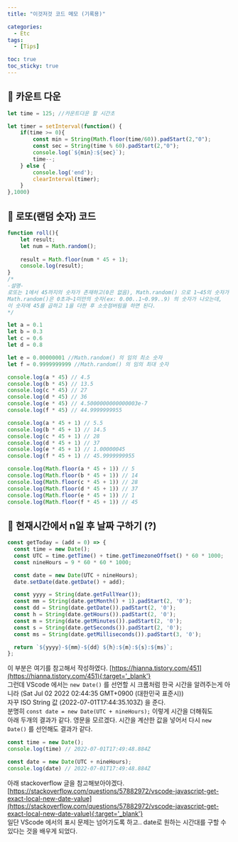 ```yaml
---
title: "이것저것 코드 메모 (기록용)"

categories:
  - Etc
tags:
  - [Tips]

toc: true
toc_sticky: true
---
```



## 📌 카운트 다운

```javascript
let time = 125; //카운트다운 할 시간초

let timer = setInterval(function() {
    if(time >= 0){
        const min = String(Math.floor(time/60)).padStart(2,"0");
        const sec = String(time % 60).padStart(2,"0");
        console.log(`${min}:${sec}`);
        time--;
    } else {
        console.log('end');
        clearInterval(timer);
    }
},1000)
```


## 📌 로또(랜덤 숫자) 코드

```javascript
function roll(){
    let result;
    let num = Math.random();
        
    result = Math.floor(num * 45 + 1);
    console.log(result);
}
/*
-설명-
로또는 1에서 45까지의 숫자가 존재하고(0은 없음), Math.random() 으로 1~45의 숫자가 나오게끔 코드를 작성해야한다.
Math.random()은 0초과~1미만의 숫자(ex: 0.00..1~0.99..9) 의 숫자가 나오는데,
이 숫자에 45를 곱하고 1을 더한 후 소숫점버림을 하면 된다.
*/

let a = 0.1
let b = 0.3
let c = 0.6
let d = 0.8

let e = 0.00000001 //Math.random() 의 임의 최소 숫자
let f = 0.9999999999 //Math.random() 의 임의 최대 숫자

console.log(a * 45) // 4.5
console.log(b * 45) // 13.5
console.log(c * 45) // 27
console.log(d * 45) // 36
console.log(e * 45) // 4.5000000000000003e-7
console.log(f * 45) // 44.9999999955

console.log(a * 45 + 1) // 5.5
console.log(b * 45 + 1) // 14.5
console.log(c * 45 + 1) // 28
console.log(d * 45 + 1) // 37
console.log(e * 45 + 1) // 1.00000045
console.log(f * 45 + 1) // 45.9999999955

console.log(Math.floor(a * 45 + 1)) // 5
console.log(Math.floor(b * 45 + 1)) // 14
console.log(Math.floor(c * 45 + 1)) // 28
console.log(Math.floor(d * 45 + 1)) // 37
console.log(Math.floor(e * 45 + 1)) // 1
console.log(Math.floor(f * 45 + 1)) // 45
```

## 📌 현재시간에서 n일 후 날짜 구하기 (?)

```javascript
const getToday = (add = 0) => {
  const time = new Date();
  const UTC = time.getTime() + time.getTimezoneOffset() * 60 * 1000;
  const nineHours = 9 * 60 * 60 * 1000;

  const date = new Date(UTC + nineHours);
  date.setDate(date.getDate() + add);

  const yyyy = String(date.getFullYear());
  const mm = String(date.getMonth() + 1).padStart(2, '0');
  const dd = String(date.getDate()).padStart(2, '0');
  const h = String(date.getHours()).padStart(2, '0');
  const m = String(date.getMinutes()).padStart(2, '0');
  const s = String(date.getSeconds()).padStart(2, '0');
  const ms = String(date.getMilliseconds()).padStart(3, '0');

  return `${yyyy}-${mm}-${dd} ${h}:${m}:${s}:${ms}`;
};
```

이 부분은 여기를 참고해서 작성하였다. [https://hianna.tistory.com/451](https://hianna.tistory.com/451){:target='_blank'}  
그런데 VScode 에서는 ```new Date()``` 를 선언할 시 크롬처럼 한국 시간을 알려주는게 아니라 (Sat Jul 02 2022 02:44:35 GMT+0900 (대한민국 표준시))  
자꾸 ISO String 값 (2022-07-01T17:44:35.103Z) 을  준다.  
분명히 ```const date = new Date(UTC + nineHours);``` 이렇게 시간을 더해줘도  
아래 두개의 결과가 같다. 영문을 모르겠다. 시간을 계산한 값을 넣어서 다시 ```new Date()``` 를 선언해도 결과가 같다.  

```javascript
const time = new Date();
console.log(time) // 2022-07-01T17:49:48.884Z

const date = new Date(UTC + nineHours);
console.log(date) // 2022-07-01T17:49:48.884Z
```

아래 stackoverflow 글을 참고해보아야겠다.  
[https://stackoverflow.com/questions/57882972/vscode-javascript-get-exact-local-new-date-value](https://stackoverflow.com/questions/57882972/vscode-javascript-get-exact-local-new-date-value){:target='_blank'}  
일단 VScode 에서의 표시 문제는 넘어가도록 하고.. date로 원하는 시간대를 구할 수 있다는 것을 배우게 되었다.
